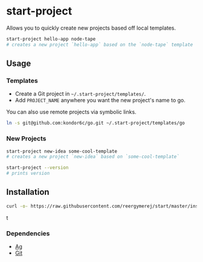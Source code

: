 # start-project

Allows you to quickly create new projects based off local templates.


```sh
start-project hello-app node-tape
# creates a new project `hello-app` based on the `node-tape` template
```



## Usage

### Templates

* Create a Git project in `~/.start-project/templates/`.
* Add `PROJECT_NAME` anywhere you want the new project's name to go.

You can also use remote projects via symbolic links.

```sh
ln -s git@github.com:kondor6c/go.git ~/.start-project/templates/go
```




### New Projects

```sh
start-project new-idea some-cool-template
# creates a new project `new-idea` based on `some-cool-template`
```



```sh
start-project --version
# prints version
```


## Installation

```sh
curl -o- https://raw.githubusercontent.com/reergymerej/start/master/install.sh | bash
```

t
### Dependencies

* [Ag](https://github.com/ggreer/the_silver_searcher)
* [Git](https://git-scm.com/)
